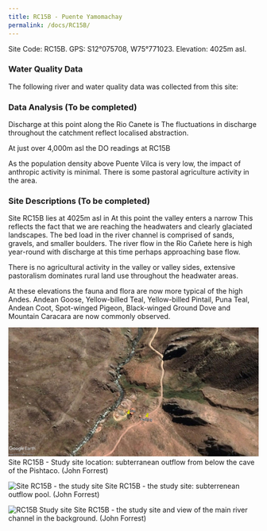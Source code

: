 ```yaml
---
title: RC15B - Puente Yamomachay
permalink: /docs/RC15B/
---
```



Site Code: RC15B.  GPS: S12°075708, W75°771023. Elevation: 4025m asl.


### Water Quality Data

The following river and water quality data was collected from this site:


### Data Analysis  (To be completed)
Discharge at this point along the Rio Canete is 
The fluctuations in discharge throughout the catchment reflect localised abstraction. 

At just over 4,000m asl the DO readings at RC15B 

As the population density above Puente Vilca is very low, the impact of anthropic activity is minimal. There is some pastoral agriculture activity in the area. 

  
### Site Descriptions  (To be completed)
Site RC15B lies at 4025m asl in 
At this point the valley enters a narrow 
This reflects the fact that we are reaching the headwaters and clearly glaciated landscapes.
The bed load in the river channel is comprised of sands, gravels, and smaller boulders. 
The river flow in the Rio Cañete here is high year-round with discharge at this time perhaps approaching base flow. 

There is no agricultural activity in the valley or valley sides, extensive pastoralism dominates rural land use throughout the headwater areas.

At these elevations the fauna and flora are now more typical of the high Andes. Andean Goose, Yellow-billed Teal, Yellow-billed Pintail, Puna Teal, Andean Coot, Spot-winged Pigeon, Black-winged Ground Dove and Mountain Caracara are now commonly observed.  


![RC15B View upstream](/assets/SiteDescriptions/RC15/RC15BPuenteYamomachay.jpg)
Site RC15B - Study site location: subterranean outflow from below the cave of the Pishtaco. (John Forrest)


![Site RC15B - the study site](/assets/SiteDescriptions/RC15/RC15BViewupstream.JPG)
Site RC15B - the study site: subterrenean outflow pool. (John Forrest)


![RC15B Study site](/assets/SiteDescriptions/RC15/RC15BStudysite.JPG)
Site RC15B - the study site and view of the main river channel in the background. (John Forrest)


